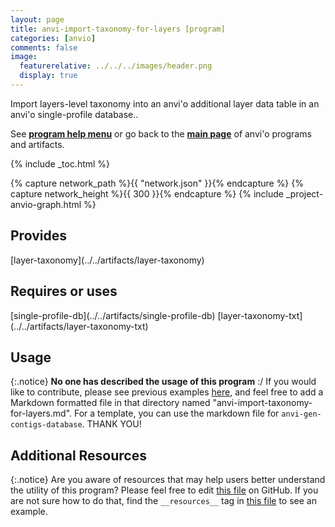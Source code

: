 ```yaml
---
layout: page
title: anvi-import-taxonomy-for-layers [program]
categories: [anvio]
comments: false
image:
  featurerelative: ../../../images/header.png
  display: true
---
```


Import layers-level taxonomy into an anvi&#39;o additional layer data table in an anvi&#39;o single-profile database..

See **[program help menu](../../../vignette#anvi-import-taxonomy-for-layers)** or go back to the **[main page](../../)** of anvi'o programs and artifacts.


{% include _toc.html %}
<div id="svg" class="subnetwork"></div>
{% capture network_path %}{{ "network.json" }}{% endcapture %}
{% capture network_height %}{{ 300 }}{% endcapture %}
{% include _project-anvio-graph.html %}


## Provides

<p style="text-align: left" markdown="1"><span class="artifact-p">[layer-taxonomy](../../artifacts/layer-taxonomy)</span></p>

## Requires or uses

<p style="text-align: left" markdown="1"><span class="artifact-r">[single-profile-db](../../artifacts/single-profile-db)</span> <span class="artifact-r">[layer-taxonomy-txt](../../artifacts/layer-taxonomy-txt)</span></p>

## Usage


{:.notice}
**No one has described the usage of this program** :/ If you would like to contribute, please see previous examples [here](https://github.com/merenlab/anvio/tree/master/anvio/docs/programs), and feel free to add a Markdown formatted file in that directory named "anvi-import-taxonomy-for-layers.md". For a template, you can use the markdown file for `anvi-gen-contigs-database`. THANK YOU!


## Additional Resources



{:.notice}
Are you aware of resources that may help users better understand the utility of this program? Please feel free to edit [this file](https://github.com/merenlab/anvio/tree/master/bin/anvi-import-taxonomy-for-layers) on GitHub. If you are not sure how to do that, find the `__resources__` tag in [this file](https://github.com/merenlab/anvio/blob/master/bin/anvi-interactive) to see an example.
